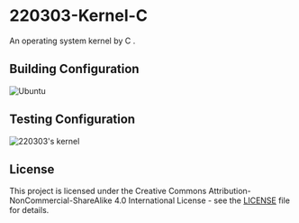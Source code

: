 # 220303-Kernel-C
An operating system kernel by C .

## Building Configuration
![Ubuntu](https://github.com/user-attachments/assets/139900f5-28a0-40b9-b61f-cccafe84125f)

## Testing Configuration
![220303's kernel](https://github.com/user-attachments/assets/f7aca81b-b707-46b2-96ac-6c6ef60098cc)

## License
This project is licensed under the Creative Commons Attribution-NonCommercial-ShareAlike 4.0 International License - see the [LICENSE](LICENSE) file for details.
